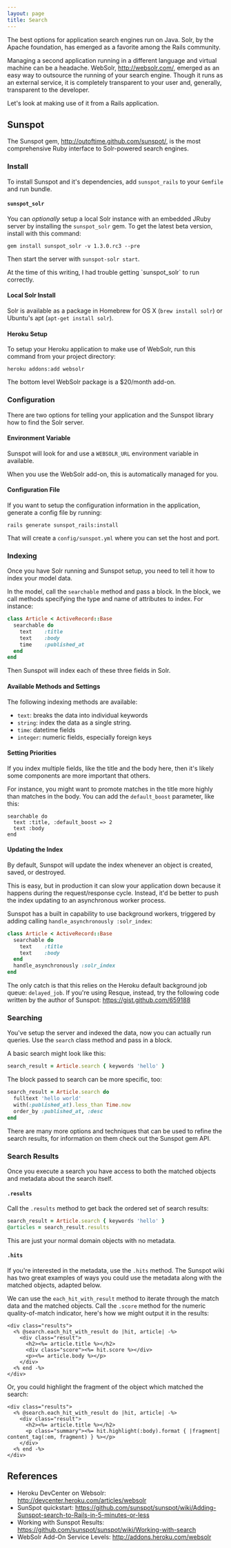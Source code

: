 ```yaml
---
layout: page
title: Search
---
```


The best options for application search engines run on Java. Solr, by the Apache foundation, has emerged as a favorite among the Rails community.

Managing a second application running in a different language and virtual machine can be a headache. WebSolr, http://websolr.com/, emerged as an easy way to outsource the running of your search engine. Though it runs as an external service, it is completely transparent to your user and, generally, transparent to the developer.

Let's look at making use of it from a Rails application.

## Sunspot

The Sunspot gem, http://outoftime.github.com/sunspot/, is the most comprehensive Ruby interface to Solr-powered search engines.

### Install

To install Sunspot and it's dependencies, add `sunspot_rails` to your `Gemfile` and run bundle.

#### `sunspot_solr`

You can *optionally* setup a local Solr instance with an embedded JRuby server by installing the `sunspot_solr` gem. To get the latest beta version, install with this command:

```
gem install sunspot_solr -v 1.3.0.rc3 --pre
```

Then start the server with `sunspot-solr start`.

<div class="note">
  At the time of this writing, I had trouble getting `sunspot_solr` to run correctly.
</div>

#### Local Solr Install

Solr is available as a package in Homebrew for OS X (`brew install solr`) or Ubuntu's apt (`apt-get install solr`).

#### Heroku Setup

To setup your Heroku application to make use of WebSolr, run this command from your project directory:

```
heroku addons:add websolr
```

<div class="note">
  The bottom level WebSolr package is a $20/month add-on.
</div>

### Configuration

There are two options for telling your application and the Sunspot library how to find the Solr server.

#### Environment Variable

Sunspot will look for and use a `WEBSOLR_URL` environment variable in available.

When you use the WebSolr add-on, this is automatically managed for you.

#### Configuration File

If you want to setup the configuration information in the application, generate a config file by running:

```
rails generate sunspot_rails:install
```

That will create a `config/sunspot.yml` where you can set the host and port.

### Indexing

Once you have Solr running and Sunspot setup, you need to tell it how to index your model data.

In the model, call the `searchable` method and pass a block. In the block, we call methods specifying the type and name of attributes to index. For instance:

```ruby
class Article < ActiveRecord::Base
  searchable do
    text    :title
    text    :body
    time    :published_at
  end
end
```

Then Sunspot will index each of these three fields in Solr.

#### Available Methods and Settings

The following indexing methods are available:

* `text`: breaks the data into individual keywords
* `string`: index the data as a single string.
* `time`: datetime fields
* `integer`: numeric fields, especially foreign keys

#### Setting Priorities

If you index multiple fields, like the title and the body here, then it's likely some components are more important that others. 

For instance, you might want to promote matches in the title more highly than matches in the body. You can add the `default_boost` parameter, like this:

```
searchable do
  text :title, :default_boost => 2
  text :body
end
```

#### Updating the Index

By default, Sunspot will update the index whenever an object is created, saved, or destroyed. 

This is easy, but in production it can slow your application down because it happens during the request/response cycle. Instead, it'd be better to push the index updating to an asynchronous worker process.

Sunspot has a built in capability to use background workers, triggered by adding calling `handle_asynchronously :solr_index`:

```ruby
class Article < ActiveRecord::Base
  searchable do
    text    :title
    text    :body
  end
  handle_asynchronously :solr_index
end
```

The only catch is that this relies on the Heroku default background job queue: `delayed_job`. If you're using Resque, instead, try the following code written by the author of Sunspot: https://gist.github.com/659188

### Searching

You've setup the server and indexed the data, now you can actually run queries. Use the `search` class method and pass in a block.

A basic search might look like this:

```ruby
search_result = Article.search { keywords 'hello' }
```

The block passed to search can be more specific, too:

```ruby
search_result = Article.search do
  fulltext 'hello world'
  with(:published_at).less_than Time.now
  order_by :published_at, :desc
end
```

There are many more options and techniques that can be used to refine the search results, for information on them check out the Sunspot gem API.

### Search Results

Once you execute a search you have access to both the matched objects and metadata about the search itself.

#### `.results`

Call the `.results` method to get back the ordered set of search results:

```ruby
search_result = Article.search { keywords 'hello' }
@articles = search_result.results
```

This are just your normal domain objects with no metadata.

#### `.hits`

If you're interested in the metadata, use the `.hits` method. The Sunspot wiki has two great examples of ways you could use the metadata along with the matched objects, adapted below.

We can use the `each_hit_with_result` method to iterate through the match data and the matched objects. Call the `.score` method for the numeric quality-of-match indicator, here's how we might output it in the results: 

```erb
<div class="results">
  <% @search.each_hit_with_result do |hit, article| -%>
    <div class="result">
      <h2><%= article.title %></h2>
      <div class="score"><%= hit.score %></div>
      <p><%= article.body %></p>
    </div>
  <% end -%>
</div>
```

Or, you could highlight the fragment of the object which matched the search:

```erb
<div class="results">
  <% @search.each_hit_with_result do |hit, article| -%>
    <div class="result">
      <h2><%= article.title %></h2>
      <p class="summary"><%= hit.highlight(:body).format { |fragment| content_tag(:em, fragment) } %></p>
    </div>
  <% end -%>
</div>
```

## References

* Heroku DevCenter on Websolr: http://devcenter.heroku.com/articles/websolr
* SunSpot quickstart: https://github.com/sunspot/sunspot/wiki/Adding-Sunspot-search-to-Rails-in-5-minutes-or-less
* Working with Sunspot Results: https://github.com/sunspot/sunspot/wiki/Working-with-search
* WebSolr Add-On Service Levels: http://addons.heroku.com/websolr
